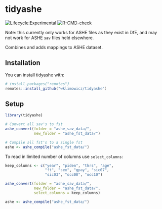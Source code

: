 
<!-- README.md is generated from README.Rmd. Please edit that file -->

# tidyashe

<!-- badges: start -->

[![Lifecycle:Experimental](https://img.shields.io/badge/Lifecycle-Experimental-339999)](Redirect-URL)
[![R-CMD-check](https://github.com/wklimowicz/tidyashe/actions/workflows/R-CMD-check.yaml/badge.svg)](https://github.com/wklimowicz/tidyashe/actions/workflows/R-CMD-check.yaml)
<!-- badges: end -->

Note: this currently only works for ASHE files as they exist in DfE, and
may not work for ASHE `sav` files held elsewhere.

Combines and adds mappings to ASHE dataset.

## Installation

You can install tidyashe with:

``` r
# install.packages("remotes")
remotes::install_github("wklimowicz/tidyashe")
```

## Setup

``` r
library(tidyashe)

# Convert all sav's to fst
ashe_convert(folder = "ashe_sav_data/",
             new_folder = "ashe_fst_data/")

# Compile all fst's to a single fst
ashe <- ashe_compile("ashe_fst_data/")
```

To read in limited number of columns use `select_columns`:

``` r
keep_columns <- c("year", "piden", "thrs", "age",
                  "ft", "sex", "gpay", "sic07",
                  "sic03", "occ00", "occ10")

ashe_convert(folder = "ashe_sav_data/",
             new_folder = "ashe_fst_data/",
             select_columns = keep_columns)

ashe <- ashe_compile("ashe_fst_data/")
```
